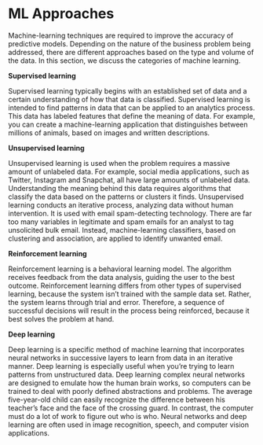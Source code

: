 # ML Approaches

Machine-learning techniques are required to improve the accuracy of predictive models. Depending on the nature of the business problem being addressed, there are different approaches based on the type and volume of the data. In this section, we discuss the categories of machine learning.

**Supervised learning**

Supervised learning typically begins with an established set of data and a certain understanding of how that data is classified. Supervised learning is intended to find patterns in data that can be applied to an analytics process. This data has labeled features that define the meaning of data. For example, you can create a machine-learning application that distinguishes between millions of animals, based on images and written descriptions.

**Unsupervised learning**

Unsupervised learning is used when the problem requires a massive amount of unlabeled data. For example, social media applications, such as Twitter, Instagram and Snapchat, all have large amounts of unlabeled data. Understanding the meaning behind this data requires algorithms that classify the data based on the patterns or clusters it finds. Unsupervised learning conducts an iterative process, analyzing data without human intervention. It is used with email spam-detecting technology. There are far too many variables in legitimate and spam emails for an analyst to tag unsolicited bulk email. Instead, machine-learning classifiers, based on clustering and association, are applied to identify unwanted email.

**Reinforcement learning**

Reinforcement learning is a behavioral learning model. The algorithm receives feedback from the data analysis, guiding the user to the best outcome. Reinforcement learning differs from other types of supervised learning, because the system isn’t trained with the sample data set. Rather, the system learns through trial and error. Therefore, a sequence of successful decisions will result in the process being reinforced, because it best solves the problem at hand.

**Deep learning**

Deep learning is a specific method of machine learning that incorporates neural networks in successive layers to learn from data in an iterative manner. Deep learning is especially useful when you’re trying to learn patterns from unstructured data. Deep learning complex neural networks are designed to emulate how the human brain works, so computers can be trained to deal with poorly defined abstractions and problems. The average five-year-old child can easily recognize the difference between his teacher’s face and the face of the crossing guard. In contrast, the computer must do a lot of work to figure out who is who. Neural networks and deep learning are often used in image recognition, speech, and computer vision applications.

